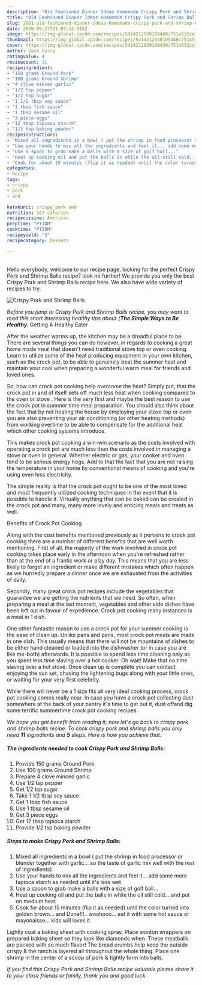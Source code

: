 ```yaml
---
description: "Old Fashioned Dinner Ideas Homemade Crispy Pork and Shrimp Balls"
title: "Old Fashioned Dinner Ideas Homemade Crispy Pork and Shrimp Balls"
slug: 2881-old-fashioned-dinner-ideas-homemade-crispy-pork-and-shrimp-balls
date: 2020-09-27T21:03:14.516Z
image: https://img-global.cpcdn.com/recipes/5414212930109440/751x532cq70/crispy-pork-and-shrimp-balls-recipe-main-photo.jpg
thumbnail: https://img-global.cpcdn.com/recipes/5414212930109440/751x532cq70/crispy-pork-and-shrimp-balls-recipe-main-photo.jpg
cover: https://img-global.cpcdn.com/recipes/5414212930109440/751x532cq70/crispy-pork-and-shrimp-balls-recipe-main-photo.jpg
author: Jack Curry
ratingvalue: 4
reviewcount: 11
recipeingredient:
- "150 grams Ground Pork"
- "100 grams Ground Shrimp"
- "4 clove minced garlic"
- "1/2 tsp pepper"
- "1/2 tsp sugar"
- "1 1/2 tbsp soy sauce"
- "1 tbsp fish sauce"
- "1 tbsp sesame oil"
- "3 piece eggs"
- "12 tbsp tapioca starch"
- "1/2 tsp baking powder"
recipeinstructions:
- "Mixed all ingredients in a bowl ( put the shrimp in food processor or blender together with garlic... so the taste of garlic mix well with the rest of ingredients)"
- "Use your hands to mix all the ingredients and feel it... add some more tapioca starch as needed until it&#39;s less wet"
- "Use a spoon to grab make a balls with a size of golf ball..."
- "Heat up cooking oil and put the balls in while the oil still cold... and put on medium heat"
- "Cook for about 15 minutes (flip it as needed) until the color turned into golden brown... and Done!!!.. woohooo... eat it with some hot sauce or mayonaisse... kids will loves it"
categories:
- Recipe
tags:
- crispy
- pork
- and

katakunci: crispy pork and 
nutrition: 167 calories
recipecuisine: American
preptime: "PT34M"
cooktime: "PT38M"
recipeyield: "3"
recipecategory: Dessert

---
```

<br>
Hello everybody, welcome to our recipe page, looking for the perfect Crispy Pork and Shrimp Balls recipe? look no further! We provide you only the best Crispy Pork and Shrimp Balls recipe here. We also have wide variety of recipes to try.
<br>


![Crispy Pork and Shrimp Balls](https://img-global.cpcdn.com/recipes/5414212930109440/751x532cq70/crispy-pork-and-shrimp-balls-recipe-main-photo.jpg)

<i>Before you jump to Crispy Pork and Shrimp Balls recipe, you may want to read this short interesting healthy tips about {<strong>The Simple Ways to Be Healthy</strong>.</i>
Getting A Healthy Eater


After the weather warms up, the kitchen may be a dreadful place to be. There are several things you can do however, in regards to cooking a great home made meal that doesn't need traditional stove top or oven cooking. Learn to utilize some of the heat producing equipment in your own kitchen, such as the crock pot, to be able to genuinely beat the summer heat and maintain your cool when preparing a wonderful warm meal for friends and loved ones.

So, how can crock pot cooking help overcome the heat? Simply put, that the crock pot in and of itself sets off much less heat when cooking compared to the oven or stove . Here is the very first and maybe the best reason to use the crock pot in summer time meal preparation. You should also think about the fact that by not heating the house by employing your stove top or oven you are also preventing your air conditioning (or other heating methods) from working overtime to be able to compensate for the additional heat which other cooking systems introduce.

This makes crock pot cooking a win-win scenario as the costs involved with operating a crock pot are much less than the costs involved in managing a stove or oven in general. Whether electric or gas, your cooker and oven tend to be serious energy hogs. Add to that the fact that you are not raising the temperature in your home by conventional means of cooking and you're using even less electricity.

 The simple reality is that the crock pot ought to be one of the most loved and most frequently utilized cooking techniques in the event that it is possible to handle it.  Virtually anything that can be baked can be created in the crock pot and many, many more lovely and enticing meals and treats as well.

Benefits of Crock Pot Cooking

Along with the cost benefits mentioned previously as it pertains to crock pot cooking there are a number of different benefits that are well worth mentioning. First of all, the majority of the work involved in crock pot cooking takes place early in the afternoon when you're refreshed rather than at the end of a frantic work or play day. This means that you are less likely to forget an ingredient or make different mistakes which often happen as we hurriedly prepare a dinner once we are exhausted from the activities of daily.

Secondly, many great crock pot recipes include the vegetables that guarantee we are getting the nutrients that we need. So often, when preparing a meal at the last moment, vegetables and other side dishes have been left out in favour of expedience. Crock pot cooking many instances is a meal in 1 dish.

One other fantastic reason to use a crock pot for your summer cooking is the ease of clean up.  Unlike pans and pans, most crock pot meals are made in one dish. This usually means that there will not be mountains of dishes to be either hand cleaned or loaded into the dishwasher (or in case you are like me-both) afterwards. It is possible to spend less time cleaning only as you spent less time slaving over a hot cooker. Oh wait! Make that no time slaving over a hot stove. Once clean up is complete you can contact enjoying the sun set, chasing the lightening bugs along with your little ones, or waiting for your very first celebrity.

While there will never be a 1 size fits all very ideal cooking process, crock pot cooking comes really near. In case you have a crock pot collecting dust somewhere at the back of your pantry it's time to get out it, dust offand dig some terrific summertime crock pot cooking recipes.


<i>We hope you got benefit from reading it, now let's go back to crispy pork and shrimp balls recipe. To cook crispy pork and shrimp balls you only need <strong>11</strong> ingredients and <strong>5</strong> steps. Here is how you achieve that.
</i>

##### The ingredients needed to cook Crispy Pork and Shrimp Balls:

1. Provide 150 grams Ground Pork
1. Use 100 grams Ground Shrimp
1. Prepare 4 clove minced garlic
1. Use 1/2 tsp pepper
1. Get 1/2 tsp sugar
1. Take 1 1/2 tbsp soy sauce
1. Get 1 tbsp fish sauce
1. Use 1 tbsp sesame oil
1. Get 3 piece eggs
1. Get 12 tbsp tapioca starch
1. Provide 1/2 tsp baking powder


##### Steps to make Crispy Pork and Shrimp Balls:

1. Mixed all ingredients in a bowl ( put the shrimp in food processor or blender together with garlic... so the taste of garlic mix well with the rest of ingredients)
1. Use your hands to mix all the ingredients and feel it... add some more tapioca starch as needed until it&#39;s less wet
1. Use a spoon to grab make a balls with a size of golf ball...
1. Heat up cooking oil and put the balls in while the oil still cold... and put on medium heat
1. Cook for about 15 minutes (flip it as needed) until the color turned into golden brown... and Done!!!.. woohooo... eat it with some hot sauce or mayonaisse... kids will loves it


Lightly coat a baking sheet with cooking spray. Place wonton wrappers on prepared baking sheet so they look like diamonds when. These meatballs are packed with so much flavor! The bread crumbs help keep the outside crispy &amp; the ranch is layered all throughout the whole thing. Place one shrimp in the center of a scoop of pork &amp; tightly form into balls. 

<i>If you find this Crispy Pork and Shrimp Balls recipe valuable please share it to your close friends or family, thank you and good luck.</i>
